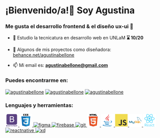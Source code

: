 <h1>¡Bienvenido/a!👋 Soy Agustina</h1>
<h3>Me gusta el desarrollo frontend & el diseño ux-ui 💖</h3>

- 🌱 Estudio la tecnicatura en desarrollo web en UNLaM **⌛ 10/20**

- 🎨 Algunos de mis proyectos como diseñadora: [behance.net/agustinabellone](behance.net/agustinabellone)

- 📫 Mi email es: **agustinabellone@gmail.com**

<h3 align="left">Puedes encontrarme en:</h3>
<p align="left">
<a href="https://codepen.io/agustinabellone" target="blank"><img align="center" src="https://blog.codepen.io/wp-content/uploads/2012/06/Button-Fill-Black-Large.png" alt="agustinabellone" height="30" width="40" /></a>
<a href="https://linkedin.com/in/agustinabellone" target="blank"><img align="center" src="https://image.flaticon.com/icons/png/512/174/174857.png" alt="agustinabellone" height="30" width="40" /></a>
<a href="https://www.behance.net/agustinabellone" target="blank"><img align="center" src="https://cdn.worldvectorlogo.com/logos/behance-1.svg" alt="agustinabellone" height="30" width="40" /></a>
</p>

<h3 align="left">Lenguajes y herramientas:</h3>
<p align="left"> <a href="https://getbootstrap.com" target="_blank"> <img src="https://raw.githubusercontent.com/devicons/devicon/master/icons/bootstrap/bootstrap-plain-wordmark.svg" alt="bootstrap" width="40" height="40"/> </a> <a href="https://www.w3schools.com/css/" target="_blank"> <img src="https://raw.githubusercontent.com/devicons/devicon/master/icons/css3/css3-original-wordmark.svg" alt="css3" width="40" height="40"/> </a> <a href="https://www.figma.com/" target="_blank"> <img src="https://www.vectorlogo.zone/logos/figma/figma-icon.svg" alt="figma" width="40" height="40"/> </a> <a href="https://firebase.google.com/" target="_blank"> <img src="https://www.vectorlogo.zone/logos/firebase/firebase-icon.svg" alt="firebase" width="40" height="40"/> </a> <a href="https://git-scm.com/" target="_blank"> <img src="https://www.vectorlogo.zone/logos/git-scm/git-scm-icon.svg" alt="git" width="40" height="40"/> </a> <a href="https://www.w3.org/html/" target="_blank"> <img src="https://raw.githubusercontent.com/devicons/devicon/master/icons/html5/html5-original-wordmark.svg" alt="html5" width="40" height="40"/> </a> <a href="https://www.java.com" target="_blank"> <img src="https://raw.githubusercontent.com/devicons/devicon/master/icons/java/java-original.svg" alt="java" width="40" height="40"/> </a> <a href="https://developer.mozilla.org/en-US/docs/Web/JavaScript" target="_blank"> <img src="https://raw.githubusercontent.com/devicons/devicon/master/icons/javascript/javascript-original.svg" alt="javascript" width="40" height="40"/> </a> <a href="https://www.mysql.com/" target="_blank"> <img src="https://raw.githubusercontent.com/devicons/devicon/master/icons/mysql/mysql-original-wordmark.svg" alt="mysql" width="40" height="40"/> </a> <a href="https://reactjs.org/" target="_blank"> <img src="https://raw.githubusercontent.com/devicons/devicon/master/icons/react/react-original-wordmark.svg" alt="react" width="40" height="40"/> </a> <a href="https://reactnative.dev/" target="_blank"> <img src="https://reactnative.dev/img/header_logo.svg" alt="reactnative" width="40" height="40"/> </a> <a href="https://www.adobe.com/products/xd.html" target="_blank"> <img src="https://cdn.worldvectorlogo.com/logos/adobe-xd.svg" alt="xd" width="40" height="40"/> </a> </p>
